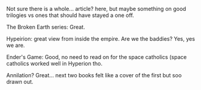 Not sure there is a whole... article? here, but maybe something on good trilogies vs ones that should have stayed a one off.

The Broken Earth series: Great.

Hypeirion: great view from inside the empire. Are we the baddies? Yes, yes we are.

Ender's Game: Good, no need to read on for the space catholics (space catholics worked well in Hyperion tho. 

Annilation? Great... next two books felt like a cover of the first but soo drawn out.
